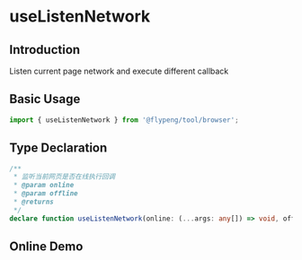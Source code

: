 # useListenNetwork

## Introduction

Listen current page network and execute different callback

## Basic Usage

```ts
import { useListenNetwork } from '@flypeng/tool/browser';
```

## Type Declaration

```ts
/**
 * 监听当前网页是否在线执行回调
 * @param online
 * @param offline
 * @returns
 */
declare function useListenNetwork(online: (...args: any[]) => void, offline: (...args: any[]) => void): undefined;
```

## Online Demo

<preview path="./index.vue" title="useListenNetwork" description="listen current page network and execute different callback"></preview>
